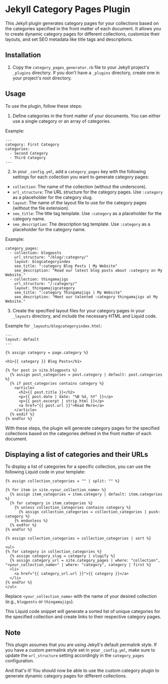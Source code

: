 # Jekyll Category Pages Plugin

This Jekyll plugin generates category pages for your collections based on the categories specified in the front matter of each document. It allows you to create dynamic category pages for different collections, customize their layouts, and set SEO metadata like title tags and descriptions.

## Installation

1. Copy the `category_pages_generator.rb` file to your Jekyll project's `_plugins` directory. If you don't have a `_plugins` directory, create one in your project's root directory.

## Usage

To use the plugin, follow these steps:

1. Define categories in the front matter of your documents. You can either use a single category or an array of categories.

Example:

```
---
category: First Category
categories:
  - Second Category
  - Third Category
---
```

2. In your `_config.yml`, add a `category_pages` key with the following settings for each collection you want to generate category pages:

- `collection`: The name of the collection (without the underscore).
- `url_structure`: The URL structure for the category pages. Use `:category` as a placeholder for the category slug.
- `layout`: The name of the layout file to use for the category pages (without the file extension).
- `seo_title`: The title tag template. Use `:category` as a placeholder for the category name.
- `seo_description`: The description tag template. Use `:category` as a placeholder for the category name.

Example:

```
category_pages:
  - collection: blogposts
    url_structure: "/blog/:category/"
    layout: blogcategoryindex
    seo_title: ":category Blog Posts | My Website"
    seo_description: "Read our latest blog posts about :category on My Website."
  - collection: thingamajigs
    url_structure: "/:category/"
    layout: thingamajigcategory
    seo_title: ":category Thingamajigs | My Website"
    seo_description: "Meet our talented :category thingamajigs at My Website."
```

3. Create the specified layout files for your category pages in your `_layouts` directory, and include the necessary HTML and Liquid code.

Example for `_layouts/blogcategoryindex.html`:

```
---
layout: default
---

{% assign category = page.category %}

<h1>{{ category }} Blog Posts</h1>

{% for post in site.blogposts %}
  {% assign post_categories = post.category | default: post.categories %}
  {% if post_categories contains category %}
    <article>
      <h2>{{ post.title }}</h2>
      <p>{{ post.date | date: "%B %d, %Y" }}</p>
      <p>{{ post.excerpt | strip_html }}</p>
      <a href="{{ post.url }}">Read More</a>
    </article>
  {% endif %}
{% endfor %}
```

With these steps, the plugin will generate category pages for the specified collections based on the categories defined in the front matter of each document.

## Displaying a list of categories and their URLs

To display a list of categories for a specific collection, you can use the following Liquid code in your template:

```
{% assign collection_categories = "" | split: "" %}

{% for item in site.<your_collection_name> %}
  {% assign item_categories = item.category | default: item.categories %}
  {% for category in item_categories %}
    {% unless collection_categories contains category %}
      {% assign collection_categories = collection_categories | push: category %}
    {% endunless %}
  {% endfor %}
{% endfor %}

{% assign collection_categories = collection_categories | sort %}

<ul>
{% for category in collection_categories %}
  {% assign category_slug = category | slugify %}
  {% assign category_url = site.category_pages | where: "collection", "<your_collection_name>" | where: "category", category | first %}
  <li>
    <a href="{{ category_url.url }}">{{ category }}</a>
  </li>
{% endfor %}
</ul>
```

Replace `<your_collection_name>` with the name of your desired collection (e.g., `blogposts` or `thingamajigs`).

This Liquid code snippet will generate a sorted list of unique categories for the specified collection and create links to their respective category pages.

## Note

This plugin assumes that you are using Jekyll's default permalink style. If you have a custom permalink style set in your `_config.yml`, make sure to update the `url_structure` setting accordingly in the `category_pages` configuration.

And that's it! You should now be able to use the custom category plugin to generate dynamic category pages for different collections.
